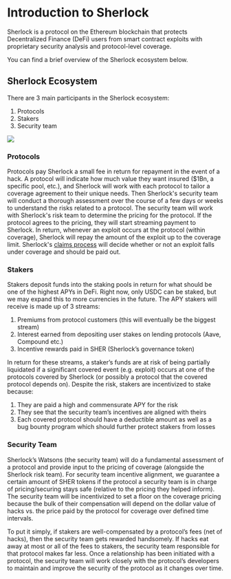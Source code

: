 # Introduction to Sherlock

Sherlock is a protocol on the Ethereum blockchain that protects Decentralized Finance (DeFi) users from smart contract exploits with proprietary security analysis and protocol-level coverage.

You can find a brief overview of the Sherlock ecosystem below.

## Sherlock Ecosystem

There are 3 main participants in the Sherlock ecosystem:

1. Protocols
2. Stakers
3. Security team

![](https://i.imgur.com/HTmUxBi.png)

### Protocols

Protocols pay Sherlock a small fee in return for repayment in the event of a hack. A protocol will indicate how much value they want insured ($1Bn, a specific pool, etc.), and Sherlock will work with each protocol to tailor a coverage agreement to their unique needs. Then Sherlock's security team will conduct a thorough assessment over the course of a few days or weeks to understand the risks related to a protocol. The security team will work with Sherlock's risk team to determine the pricing for the protocol. If the protocol agrees to the pricing, they will start streaming payment to Sherlock. In return, whenever an exploit occurs at the protocol (within coverage), Sherlock will repay the amount of the exploit up to the coverage limit. Sherlock's [claims process](claims-assessment/deciding-on-payouts.md) will decide whether or not an exploit falls under coverage and should be paid out.

### Stakers

Stakers deposit funds into the staking pools in return for what should be one of the highest APYs in DeFi. Right now, only USDC can be staked, but we may expand this to more currencies in the future. The APY stakers will receive is made up of 3 streams:

1. Premiums from protocol customers (this will eventually be the biggest stream)
2. Interest earned from depositing user stakes on lending protocols (Aave, Compound etc.)
3. Incentive rewards paid in SHER (Sherlock’s governance token)

In return for these streams, a staker’s funds are at risk of being partially liquidated if a significant covered event (e.g. exploit) occurs at one of the protocols covered by Sherlock (or possibly a protocol that the covered protocol depends on). Despite the risk, stakers are incentivized to stake because:

1. They are paid a high and commensurate APY for the risk
2. They see that the security team’s incentives are aligned with theirs
3. Each covered protocol should have a deductible amount as well as a bug bounty program which should further protect stakers from losses

### Security Team

Sherlock’s Watsons (the security team) will do a fundamental assessment of a protocol and provide input to the pricing of coverage (alongside the Sherlock risk team). For security team incentive alignment, we guarantee a certain amount of SHER tokens if the protocol a security team is in charge of pricing/securing stays safe (relative to the pricing they helped inform). The security team will be incentivized to set a floor on the coverage pricing because the bulk of their compensation will depend on the dollar value of hacks vs. the price paid by the protocol for coverage over defined time intervals.

To put it simply, if stakers are well-compensated by a protocol’s fees (net of hacks), then the security team gets rewarded handsomely. If hacks eat away at most or all of the fees to stakers, the security team responsible for that protocol makes far less. Once a relationship has been initiated with a protocol, the security team will work closely with the protocol’s developers to maintain and improve the security of the protocol as it changes over time.
